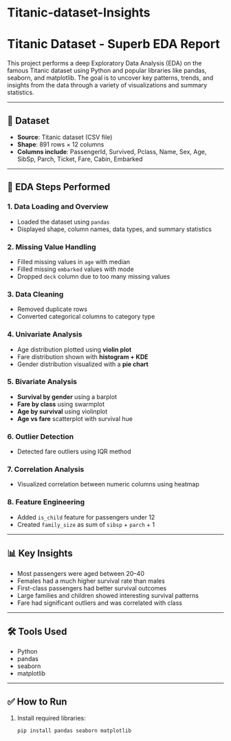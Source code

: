 # Titanic-dataset-Insights
# Titanic Dataset - Superb EDA Report

This project performs a deep Exploratory Data Analysis (EDA) on the famous Titanic dataset using Python and popular libraries like pandas, seaborn, and matplotlib. The goal is to uncover key patterns, trends, and insights from the data through a variety of visualizations and summary statistics.

---

## 📌 Dataset

- **Source**: Titanic dataset (CSV file)
- **Shape**: 891 rows × 12 columns
- **Columns include**: PassengerId, Survived, Pclass, Name, Sex, Age, SibSp, Parch, Ticket, Fare, Cabin, Embarked

---

## 🧪 EDA Steps Performed

### 1. Data Loading and Overview
- Loaded the dataset using `pandas`
- Displayed shape, column names, data types, and summary statistics

### 2. Missing Value Handling
- Filled missing values in `age` with median
- Filled missing `embarked` values with mode
- Dropped `deck` column due to too many missing values

### 3. Data Cleaning
- Removed duplicate rows
- Converted categorical columns to category type

### 4. Univariate Analysis
- Age distribution plotted using **violin plot**
- Fare distribution shown with **histogram + KDE**
- Gender distribution visualized with a **pie chart**

### 5. Bivariate Analysis
- **Survival by gender** using a barplot
- **Fare by class** using swarmplot
- **Age by survival** using violinplot
- **Age vs fare** scatterplot with survival hue

### 6. Outlier Detection
- Detected fare outliers using IQR method

### 7. Correlation Analysis
- Visualized correlation between numeric columns using heatmap

### 8. Feature Engineering
- Added `is_child` feature for passengers under 12
- Created `family_size` as sum of `sibsp` + `parch` + 1

---

## 📊 Key Insights

- Most passengers were aged between 20–40
- Females had a much higher survival rate than males
- First-class passengers had better survival outcomes
- Large families and children showed interesting survival patterns
- Fare had significant outliers and was correlated with class

---

## 🛠️ Tools Used

- Python
- pandas
- seaborn
- matplotlib

---

## ✅ How to Run

1. Install required libraries:
   ```bash
   pip install pandas seaborn matplotlib
